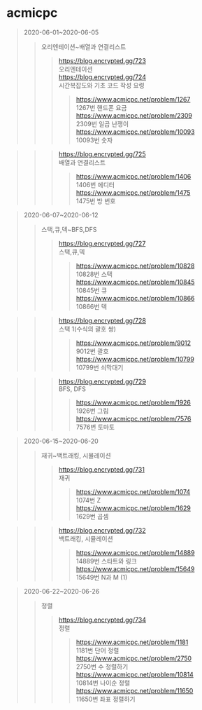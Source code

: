 # acmicpc
>2020-06-01~2020-06-05   
>>오리엔테이션~배열과 연결리스트
>>>https://blog.encrypted.gg/723   
오리엔테이션   
>>>https://blog.encrypted.gg/724   
시간복잡도와 기초 코드 작성 요령   
>>>>https://www.acmicpc.net/problem/1267   
1267번 핸드폰 요금   
https://www.acmicpc.net/problem/2309   
2309번 일곱 난쟁이   
https://www.acmicpc.net/problem/10093   
10093번 숫자   

>>>https://blog.encrypted.gg/725   
배열과 연결리스트   
>>>>https://www.acmicpc.net/problem/1406   
1406번 에디터   
https://www.acmicpc.net/problem/1475   
1475번 방 번호   

>2020-06-07~2020-06-12   
>>스택,큐,덱~BFS,DFS
>>>https://blog.encrypted.gg/727   
스택,큐,덱   
>>>>https://www.acmicpc.net/problem/10828   
10828번 스택   
https://www.acmicpc.net/problem/10845   
10845번 큐   
https://www.acmicpc.net/problem/10866   
10866번 덱   

>>>https://blog.encrypted.gg/728   
스택 1(수식의 괄호 쌍)   
>>>>https://www.acmicpc.net/problem/9012   
9012번 괄호   
https://www.acmicpc.net/problem/10799   
10799번 쇠막대기   

>>>https://blog.encrypted.gg/729   
BFS, DFS   
>>>>https://www.acmicpc.net/problem/1926   
1926번 그림   
https://www.acmicpc.net/problem/7576   
7576번 토마토   

>2020-06-15~2020-06-20   
>>재귀~백트래킹, 시뮬레이션
>>>https://blog.encrypted.gg/731   
재귀   
>>>>https://www.acmicpc.net/problem/1074   
1074번 Z   
https://www.acmicpc.net/problem/1629   
1629번 곱셈   

>>>https://blog.encrypted.gg/732   
백트래킹, 시뮬레이션   
>>>>https://www.acmicpc.net/problem/14889   
14889번 스타트와 링크   
https://www.acmicpc.net/problem/15649   
15649번 N과 M (1)   

>2020-06-22~2020-06-26   
>>정렬
>>>https://blog.encrypted.gg/734   
정렬   
>>>>https://www.acmicpc.net/problem/1181   
1181번 단어 정렬   
https://www.acmicpc.net/problem/2750   
2750번 수 정렬하기   
https://www.acmicpc.net/problem/10814   
10814번 나이순 정렬   
https://www.acmicpc.net/problem/11650   
11650번 좌표 정렬하기   
